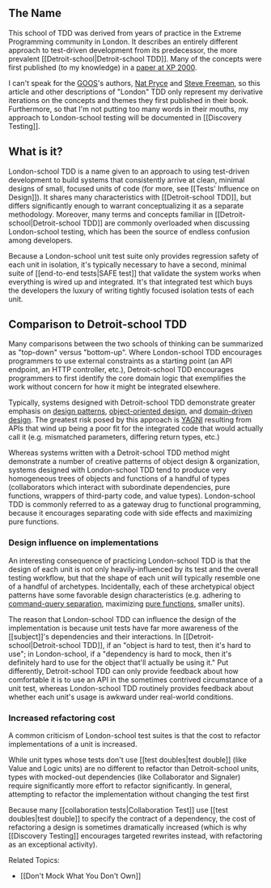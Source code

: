 ## The Name

This school of TDD was derived from years of practice in the Extreme Programming community in London. It describes an entirely different approach to test-driven development from its predecessor, the more prevalent [[Detroit-school|Detroit-school TDD]]. Many of the concepts were first published (to my knowledge) in a [paper at XP 2000](http://www.ccs.neu.edu/research/demeter/related-work/extreme-programming/MockObjectsFinal.PDF). 

I can't speak for the [GOOS](http://www.growing-object-oriented-software.com)'s authors, [Nat Pryce](http://www.natpryce.com) and [Steve Freeman](http://higherorderlogic.com), so this article and other descriptions of "London" TDD only represent my derivative iterations on the concepts and themes they first published in their book. Furthermore, so that I'm not putting too many words in their mouths, my approach to London-school testing will be documented in [[Discovery Testing]].

## What is it?

London-school TDD is a name given to an approach to using test-driven development to build systems that consistently arrive at clean, minimal designs of small, focused units of code (for more, see [[Tests' Influence on Design]]). It shares many characteristics with [[Detroit-school TDD]], but differs significantly enough to warrant conceptualizing it as a separate methodology. Moreover, many terms and concepts familiar in [[Detroit-school|Detroit-school TDD]] are commonly overloaded when discussing London-school testing, which has been the source of endless confusion among developers. 

Because a London-school unit test suite only provides regression safety of each unit in isolation, it's typically necessary to have a second, minimal suite of [[end-to-end tests|SAFE test]] that validate the system works when everything is wired up and integrated. It's that integrated test which buys the developers the luxury of writing tightly focused isolation tests of each unit.

## Comparison to Detroit-school TDD

Many comparisons between the two schools of thinking can be summarized as "top-down" versus "bottom-up". Where London-school TDD encourages programmers to use external constraints as a starting point (an API endpoint, an HTTP controller, etc.), Detroit-school TDD encourages programmers to first identify the core domain logic that exemplifies the work without concern for how it might be integrated elsewhere.

Typically, systems designed with Detroit-school TDD demonstrate greater emphasis on [design patterns](https://en.wikipedia.org/wiki/Software_design_pattern), [object-oriented design](https://en.wikipedia.org/wiki/Object-oriented_design), and [domain-driven design](https://en.wikipedia.org/wiki/Domain-driven_design). The greatest risk posed by this approach is [YAGNI](https://en.wikipedia.org/wiki/You_aren%27t_gonna_need_it) resulting from APIs that wind up being a poor fit for the integrated code that would actually call it (e.g. mismatched parameters, differing return types, etc.)

Whereas systems written with a Detroit-school TDD method might demonstrate a number of creative patterns of object design & organization, systems designed with London-school TDD tend to produce very homogeneous trees of objects and functions of a handful of types (collaborators which interact with subordinate dependencies, pure functions, wrappers of third-party code, and value types). London-school TDD is commonly referred to as a gateway drug to functional programming, because it encourages separating code with side effects and maximizing pure functions. 

### Design influence on implementations

An interesting consequence of practicing London-school TDD is that the design of each unit is not only heavily-influenced by its test and the overall testing workflow, but that the shape of each unit will typically resemble one of a handful of archetypes. Incidentally, each of these archetypical object patterns have some favorable design characteristics (e.g. adhering to [command-query separation](https://en.wikipedia.org/wiki/Command–query_separation), maximizing [pure functions](https://en.wikipedia.org/wiki/Pure_function), smaller units).

The reason that London-school TDD can influence the design of the implementation is because unit tests have far more awareness of the [[subject]]'s dependencies and their interactions. In [[Detroit-school|Detroit-school TDD]], if an "object is hard to test, then it's hard to use"; in London-school, if a "dependency is hard to mock, then it's definitely hard to use for the object that'll actually be using it." Put differently, Detroit-school TDD can only provide feedback about how comfortable it is to use an API in the sometimes contrived circumstance of a unit test, whereas London-school TDD routinely provides feedback about whether each unit's usage is awkward under real-world conditions.

### Increased refactoring cost

A common criticism of London-school test suites is that the cost to refactor implementations of a unit is increased. 

While unit types whose tests don't use [[test doubles|test double]] (like Value and Logic units) are no different to refactor than Detroit-school units, types with mocked-out dependencies (like Collaborator and Signaler) require significantly more effort to refactor significantly. In general, attempting to refactor the implementation without changing the test first 

Because many [[collaboration tests|Collaboration Test]] use [[test doubles|test double]] to specify the contract of a dependency, the cost of refactoring a design is sometimes dramatically increased (which is why [[Discovery Testing]] encourages targeted rewrites instead, with refactoring as an exceptional activity).

Related Topics:

* [[Don't Mock What You Don't Own]]